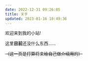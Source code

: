 ```yaml
---
date: 2022-12-31 09:26:05
title: 关于
updated: 2023-01-16 10:49:36
---
```

欢迎来到我的小站!

这里**目前**还没什么东西......

~~（这一页是打算将来给自己做介绍用的）~~
